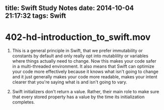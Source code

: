 title: Swift Study Notes
date: 2014-10-04 21:17:32
tags: Swift
---

# 402-hd-introduction_to_swift.mov

1. This is a general principle in Swift, that we prefer immutability or constants by default and only really opt into mutablility or variables where things actually need to change. Now this makes your code safer in a multi-threaded environment. It also means that Swift can optimize your code more effectively because it knows what isn't going to change and it just generally makes your code more readable, makes your intent clearer that you're saying what is and isn't going to vary.


1. Swift initializers don't return a value. Rather, their main role to make sure that every stored property has a value by the time its initialization completes.




